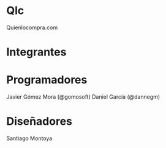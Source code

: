 Qlc
===

Quienlocompra.com


Integrantes
===========

Programadores
=============

Javier Gómez Mora (@gomosoft)
Daniel García (@dannegm)

Diseñadores
===========

Santiago Montoya



